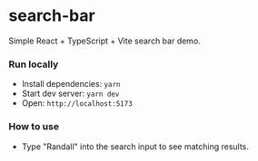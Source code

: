 # search-bar

Simple React + TypeScript + Vite search bar demo.

### Run locally
- Install dependencies: `yarn`
- Start dev server: `yarn dev`
- Open: `http://localhost:5173`

### How to use
- Type "Randall" into the search input to see matching results.